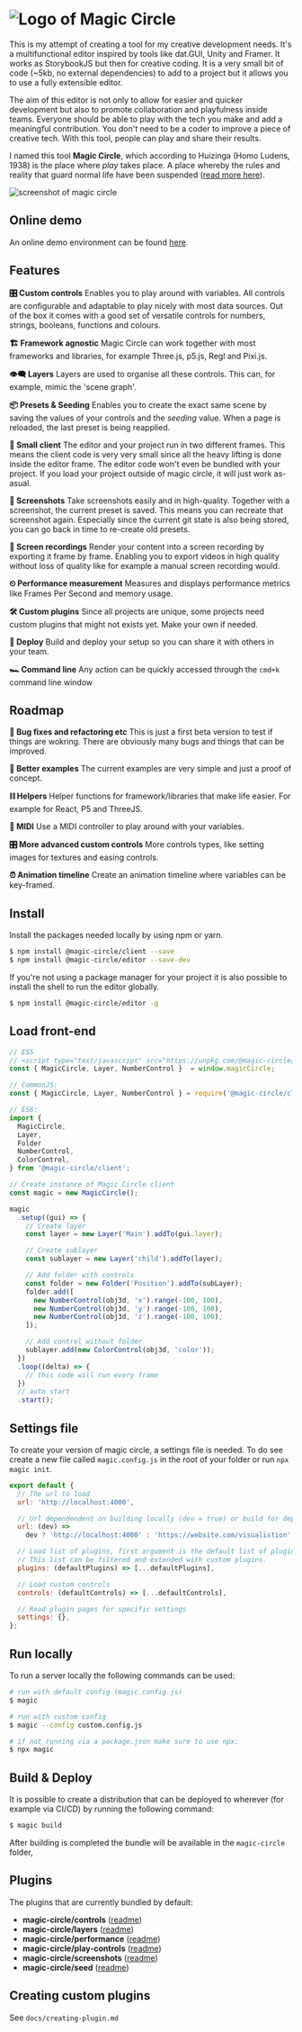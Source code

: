 # ![Logo of Magic Circle](https://raw.github.com/dpwoert/magic-circle/develop/docs/assets/logo.png)

This is my attempt of creating a tool for my creative development needs. It's a multifunctional editor inspired by tools like dat.GUI, Unity and Framer. It works as StorybookJS but then for creative coding. It is a very small bit of code (~5kb, no external dependencies) to add to a project but it allows you to use a fully extensible editor.

The aim of this editor is not only to allow for easier and quicker development but also to promote collaboration and playfulness inside teams. Everyone should be able to play with the tech you make and add a meaningful contribution. You don't need to be a coder to improve a piece of creative tech. With this tool, people can play and share their results.

I named this tool **Magic Circle**, which according to Huizinga (Homo Ludens, 1938) is the place where _play_ takes place. A place whereby the rules and reality that guard normal life have been suspended ([read more here](https://uxdesign.cc/why-play-can-improve-the-interdisciplinary-collaboration-in-your-team-8d7fd1ce32f8)).

![screenshot of magic circle](https://raw.github.com/dpwoert/magic-circle/develop/docs/assets/screenshot.png)

## Online demo

An online demo environment can be found [here](https://magic-circle.dev/).

## Features

**🎛 Custom controls** Enables you to play around with variables. All controls are configurable and adaptable to play nicely with most data sources. Out of the box it comes with a good set of versatile controls for numbers, strings, booleans, functions and colours.

**🏗 Framework agnostic** Magic Circle can work together with most frameworks and libraries, for example Three.js, p5.js, Regl and Pixi.js.

**👁‍🗨 Layers** Layers are used to organise all these controls. This can, for example, mimic the 'scene graph'.

**📦 Presets & Seeding** Enables you to create the exact same scene by saving the values of your controls and the _seeding_ value. When a page is reloaded, the last preset is being reapplied.

**🐥 Small client** The editor and your project run in two different frames. This means the client code is very very small since all the heavy lifting is done inside the editor frame. The editor code won't even be bundled with your project. If you load your project outside of magic circle, it will just work as-asual.

**📸 Screenshots** Take screenshots easily and in high-quality. Together with a screenshot, the current preset is saved. This means you can recreate that screenshot again. Especially since the current git state is also being stored, you can go back in time to re-create old presets.

**🎥 Screen recordings** Render your content into a screen recording by exporting it frame by frame. Enabling you to export videos in high quality without loss of quality like for example a manual screen recording would.

**⏲ Performance measurement** Measures and displays performance metrics like Frames Per Second and memory usage.

**🛠 Custom plugins** Since all projects are unique, some projects need custom plugins that might not exists yet. Make your own if needed.

**🚀 Deploy** Build and deploy your setup so you can share it with others in your team.

**🏎 Command line** Any action can be quickly accessed through the `cmd+k` command line window

## Roadmap

**🐞 Bug fixes and refactoring etc** This is just a first beta version to test if things are wokring. There are obviously many bugs and things that can be improved.

**🎪 Better examples** The current examples are very simple and just a proof of concept.

**⛓ Helpers** Helper functions for framework/libraries that make life easier. For example for React, P5 and ThreeJS.

**🎹 MIDI** Use a MIDI controller to play around with your variables.

**🎛 More advanced custom controls** More controls types, like setting images for textures and easing controls.

**⏰ Animation timeline** Create an animation timeline where variables can be key-framed.

## Install

Install the packages needed locally by using npm or yarn.

```sh
$ npm install @magic-circle/client --save
$ npm install @magic-circle/editor --save-dev
```

If you're not using a package manager for your project it is also possible to install the shell to run the editor globally.

```sh
$ npm install @magic-circle/editor -g
```

## Load front-end

```js
// ES5
// <script type="text/javascript" src="https://unpkg.com/@magic-circle/client/dist/magic-circle.min.js"></script>
const { MagicCircle, Layer, NumberControl }  = window.magicCircle;

// CommonJS:
const { MagicCircle, Layer, NumberControl } = require('@magic-circle/client');

// ES6:
import {
  MagicCircle,
  Layer,
  Folder
  NumberControl,
  ColorControl,
} from '@magic-circle/client';

// Create instance of Magic Circle client
const magic = new MagicCircle();

magic
  .setup((gui) => {
    // Create layer
    const layer = new Layer('Main').addTo(gui.layer);

    // Create sublayer
    const sublayer = new Layer('child').addTo(layer);

    // Add folder with controls
    const folder = new Folder('Position').addTo(subLayer);
    folder.add([
      new NumberControl(obj3d, 'x').range(-100, 100),
      new NumberControl(obj3d, 'y').range(-100, 100),
      new NumberControl(obj3d, 'z').range(-100, 100),
    ]);

    // Add control without folder
    sublayer.add(new ColorControl(obj3d, 'color'));
  })
  .loop((delta) => {
    // this code will run every frame
  })
  // auto start
  .start();
```

## Settings file

To create your version of magic circle, a settings file is needed. To do see create a new file called `magic.config.js` in the root of your folder or run `npx magic init`.

```js
export default {
  // The url to load
  url: 'http://localhost:4000',

  // Url dependendent on building locally (dev = true) or build for deployment
  url: (dev) =>
    dev ? 'http://localhost:4000' : 'https://website.com/visualistion',

  // Load list of plugins, first argument is the default list of plugins
  // This list can be filtered and extended with custom plugins.
  plugins: (defaultPlugins) => [...defaultPlugins],

  // Load custom controls
  controls: (defaultControls) => [...defaultControls],

  // Read plugin pages for specific settings
  settings: {},
};
```

## Run locally

To run a server locally the following commands can be used:

```sh
# run with default config (magic.config.js)
$ magic

# run with custom config
$ magic --config custom.config.js

# if not running via a package.json make sure to use npx:
$ npx magic
```

## Build & Deploy

It is possible to create a distribution that can be deployed to wherever (for example via CI/CD) by running the following command:

```sh
$ magic build
```

After building is completed the bundle will be available in the `magic-circle` folder,

## Plugins

The plugins that are currently bundled by default:

- **magic-circle/controls** ([readme](https://github.com/dpwoert/magic-circle/tree/master/plugins/controls))
- **magic-circle/layers** ([readme](https://github.com/dpwoert/magic-circle/tree/master/plugins/layers))
- **magic-circle/performance** ([readme](https://github.com/dpwoert/magic-circle/tree/master/plugins/performance))
- **magic-circle/play-controls** ([readme](https://github.com/dpwoert/magic-circle/tree/master/plugins/play-controls))
- **magic-circle/screenshots** ([readme](https://github.com/dpwoert/magic-circle/tree/master/plugins/screenshots))
- **magic-circle/seed** ([readme](https://github.com/dpwoert/magic-circle/tree/master/plugins/seed))

## Creating custom plugins

See `docs/creating-plugin.md`
